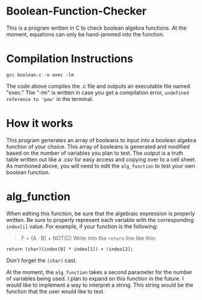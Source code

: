 # Boolean-Function-Checker
This is a program written in C to check boolean algebra functions. At the moment, equations can only be hand-jammed into the function.

# Compilation Instructions
    gcc boolean.c -o exec -lm
The code above compiles the .c file and outputs an executable file named "exec." The "-lm" is written in case you get a compilation error, `undefined reference to 'pow'` in the terminal.

# How it works
This program generates an array of booleans to input into a boolean algebra function of your choice. This array of booleans is generated and modified based on the number of variables you plan to test. The output is a truth table written out like a .csv for easy access and copying over to a cell sheet. As mentioned above, you will need to edit the `alg_function` to test your own boolean function.

# alg_function
When editing this function, be sure that the algebraic expression is properly written. Be sure to properly represent each variable with the corresponding `index[i]` value. For example, if your function is the following:
> F = (A · B) + NOT(C)
Write into the `return` line like this:

    return (char)(index[0] * index[1]) + !index[2]; 

Don't forget the `(char)` cast.

At the moment, the `alg_function` takes a second parameter for the number of variables being used. I plan to expand on this function in the future. I would like to implement a way to interpret a string. This string would be the function that the user would like to test.
